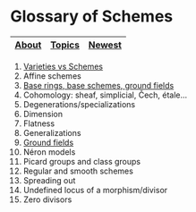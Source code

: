# Glossary of Schemes

|[About](about.html)|[Topics](index.html)|[Newest](latest.html) |
---|---|---


1. [Varieties vs Schemes](varieties_vs_scheme.html)
1. Affine schemes
1. [Base rings, base schemes, ground fields](base_rings.html)
1. Cohomology: sheaf, simplicial, Čech, étale...
1. Degenerations/specializations
1. Dimension
1. Flatness
1. Generalizations
1. [Ground fields](base_rings.html)
1. Néron models
1. Picard groups and class groups
1. Regular and smooth schemes
1. Spreading out
1. Undefined locus of a morphism/divisor
1. Zero divisors
